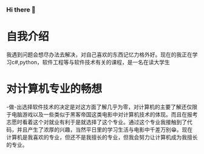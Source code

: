 ### Hi there 👋

<!--
**zoeqfy/zoeqfy** is a ✨ _special_ ✨ repository because its `README.md` (this file) appears on your GitHub profile.

Here are some ideas to get you started:

- 🔭 I’m currently working on ...
- 🌱 I’m currently learning ...
- 👯 I’m looking to collaborate on ...
- 🤔 I’m looking for help with ...
- 💬 Ask me about ...
- 📫 How to reach me: ...
- 😄 Pronouns: ...
- ⚡ Fun fact: ...
-->

 # 自我介绍
我遇到问题会想尽办法去解决，对自己喜欢的东西记忆力格外好。现在的我正在学习c#,python，软件工程等与软件技术有关的课程，是一名在读大学生
 
# 对计算机专业的畅想
  -做-出选择软件技术的决定是对这方面了解几乎为零，对计算机的主要了解还仅限于电脑游戏以及一些类似于黑客帝国这类电影中对计算机技术的体现。而且在报考志愿时看着这个对就业有利于是就选择了这个专业。通过这个专业我接触到了代码，并且产生了浓厚的兴趣，当然平日里的学习生活与电影中千差万别😁。现在计算机是我喜欢的专业，但还不是我擅长的专业，但我会努力让计算机成为我擅长的专业。
  
  


